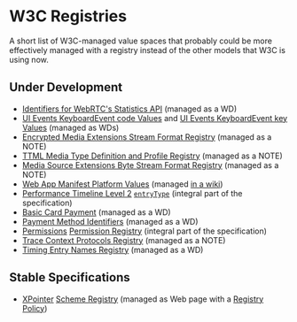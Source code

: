 # W3C Registries

A short list of W3C-managed value spaces that probably could be more effectively managed with a registry instead of the other models that W3C is using now.


## Under Development

* [Identifiers for WebRTC's Statistics API](https://www.w3.org/TR/webrtc-stats/) (managed as a WD)
* [UI Events KeyboardEvent code Values](https://www.w3.org/TR/2016/WD-uievents-code-20161024/) and [UI Events KeyboardEvent key Values](https://www.w3.org/TR/2016/WD-uievents-key-20161024/) (managed as WDs)
* [Encrypted Media Extensions Stream Format Registry](https://www.w3.org/TR/eme-stream-registry/) (managed as a NOTE)
* [TTML Media Type Definition and Profile Registry](https://www.w3.org/TR/ttml-profile-registry/) (managed as a NOTE)
* [Media Source Extensions Byte Stream Format Registry](https://www.w3.org/TR/2016/NOTE-mse-byte-stream-format-registry-20161004/) (managed as a NOTE)
* [Web App Manifest Platform Values](https://www.w3.org/TR/appmanifest/#manifest-and-its-members) (managed [in a wiki](https://github.com/w3c/manifest/wiki/Platforms))
* [Performance Timeline Level 2](https://www.w3.org/TR/performance-timeline-2/) [`entryType`](https://www.w3.org/TR/performance-timeline-2/#dom-performanceentry-entrytype) (integral part of the specification)
* [Basic Card Payment](https://www.w3.org/TR/payment-method-basic-card/) (managed as a WD)
* [Payment Method Identifiers](https://www.w3.org/TR/payment-method-id/) (managed as a WD)
* [Permissions](https://www.w3.org/TR/permissions/) [Permission Registry](https://www.w3.org/TR/permissions/#permission-registry) (integral part of the specification)
* [Trace Context Protocols Registry](https://www.w3.org/TR/trace-context-protocols-registry/) (managed as a NOTE)
* [Timing Entry Names Registry](https://www.w3.org/TR/timing-entrytypes-registry/) (managed as a WD)


## Stable Specifications

* [XPointer](https://www.w3.org/TR/xptr-framework/) [Scheme Registry](https://www.w3.org/2005/04/xpointer-schemes/) (managed as Web page with a [Registry Policy](https://www.w3.org/2005/04/xpointer-policy.html))
